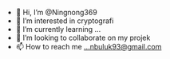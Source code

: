 - 👋 Hi, I’m @Ningnong369
- 👀 I’m interested in cryptografi
- 🌱 I’m currently learning ...
- 💞️ I’m looking to collaborate on my projek
- 📫 How to reach me ...nbuluk93@gmail.com

<!---
Ningnong369/Ningnong369 is a ✨ special ✨ repository because its `README.md` (this file) appears on your GitHub profile.
You can click the Preview link to take a look at your changes.
--->
